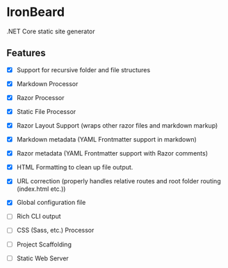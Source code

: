 # IronBeard
.NET Core static site generator

## Features
- [x] Support for recursive folder and file structures
- [x] Markdown Processor
- [x] Razor Processor
- [x] Static File Processor
- [x] Razor Layout Support (wraps other razor files and markdown markup)
- [x] Markdown metadata (YAML Frontmatter support in markdown)
- [x] Razor metadata (YAML Frontmatter support with Razor comments)
- [x] HTML Formatting to clean up file output. 
- [x] URL correction (properly handles relative routes and root folder routing (index.html etc.))
- [X] Global configuration file
- [ ] Rich CLI output
- [ ] CSS (Sass, etc.) Processor
- [ ] Project Scaffolding
- [ ] Static Web Server

